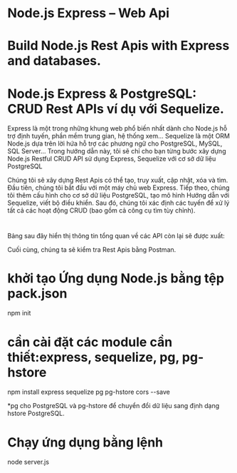 # Node.js Express – Web Api
# Build Node.js Rest Apis with Express and databases.
# Node.js Express & PostgreSQL: CRUD Rest APIs ví dụ với Sequelize.

Express là một trong những khung web phổ biến nhất dành cho Node.js hỗ trợ định tuyến, phần mềm trung gian, hệ thống xem… Sequelize là một ORM Node.js dựa trên lời hứa hỗ trợ các phương ngữ cho PostgreSQL, MySQL, SQL Server… Trong hướng dẫn này, tôi sẽ chỉ cho bạn từng bước xây dựng Node.js Restful CRUD API sử dụng Express, Sequelize với cơ sở dữ liệu PostgreSQL

Chúng tôi sẽ xây dựng Rest Apis có thể tạo, truy xuất, cập nhật, xóa và tìm.
Đầu tiên, chúng tôi bắt đầu với một máy chủ web Express. Tiếp theo, chúng tôi thêm cấu hình cho cơ sở dữ liệu PostgreSQL, tạo mô hình Hướng dẫn với Sequelize, viết bộ điều khiển. Sau đó, chúng tôi xác định các tuyến để xử lý tất cả các hoạt động CRUD (bao gồm cả công cụ tìm tùy chỉnh).

#
Bảng sau đây hiển thị thông tin tổng quan về các API còn lại sẽ được xuất:



Cuối cùng, chúng ta sẽ kiểm tra Rest Apis bằng Postman.

# khởi tạo Ứng dụng Node.js bằng tệp pack.json
npm init

# cần cài đặt các module cần thiết:express, sequelize, pg, pg-hstore
npm install express sequelize pg pg-hstore cors --save

*pg cho PostgreSQL và pg-hstore để chuyển đổi dữ liệu sang định dạng hstore PostgreSQL.

# Chạy ứng dụng bằng lệnh
node server.js
